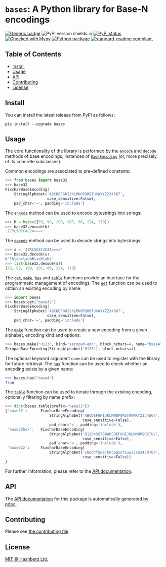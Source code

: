 # `bases`: A Python library for Base-N encodings

[![Generic badge](https://img.shields.io/badge/python-3.7+-green.svg)](https://docs.python.org/3.7/)
![PyPI version shields.io](https://img.shields.io/pypi/v/bases.svg)
[![PyPI status](https://img.shields.io/pypi/status/bases.svg)](https://pypi.python.org/pypi/bases/)
[![Checked with Mypy](http://www.mypy-lang.org/static/mypy_badge.svg)](https://github.com/python/mypy)
[![Python package](https://github.com/hashberg-io/bases/actions/workflows/python-pytest.yml/badge.svg)](https://github.com/hashberg-io/bases/actions/workflows/python-pytest.yml)
[![standard-readme compliant](https://img.shields.io/badge/readme%20style-standard-brightgreen.svg?style=flat-square)](https://github.com/RichardLitt/standard-readme)


## Table of Contents

- [Install](#install)
- [Usage](#usage)
- [API](#api)
- [Contributing](#contributing)
- [License](#license)


## Install

You can install the latest release from PyPI as follows:

```
pip install --upgrade bases
```

## Usage

The core functionality of the library is performed by the [`encode`](https://hashberg-io.github.io/bases/bases/encoding/base.html#bases.encoding.base.BaseEncoding.encode) and [`decode`](https://hashberg-io.github.io/bases/bases/encoding/base.html#bases.encoding.base.BaseEncoding.decode) methods of base encodings, instances of [`BaseEncoding`](https://hashberg-io.github.io/bases/bases/encoding/base.html#bases.encoding.base.BaseEncoding) (or, more precisely, of its concrete subclasses).

Common encodings are associated to pre-defined constants:

```py
>>> from bases import base32
>>> base32
FixcharBaseEncoding(
    StringAlphabet('ABCDEFGHIJKLMNOPQRSTUVWXYZ234567',
                   case_sensitive=False),
    pad_char='=', padding='include')
```

The [`encode`](https://hashberg-io.github.io/bases/bases/encoding/base.html#bases.encoding.base.BaseEncoding.encode) method can be used to encode bytestrings into strings:

```py
>>> b = bytes([70, 98, 190, 187, 66, 224, 178])
>>> base32.encode(b)
'IZRL5O2C4CZA===='
```

The [`decode`](https://hashberg-io.github.io/bases/bases/encoding/base.html#bases.encoding.base.BaseEncoding.decode) method can be used to decode strings into bytestrings:

```py
>>> s = 'IZRL5O2C4CZA===='
>>> base32.decode(s)
b'Fb\xbe\xbbB\xe0\xb2'
>>> list(base32.decode(s))
[70, 98, 190, 187, 66, 224, 178]
```

The [`get`](https://hashberg-io.github.io/bases/bases/encoding/index.html#bases.encoding.get), [`make`](https://hashberg-io.github.io/bases/bases/encoding/index.html#bases.encoding.make), [`has`](https://hashberg-io.github.io/bases/bases/encoding/index.html#bases.encoding.has) and [`table`](https://hashberg-io.github.io/bases/bases/encoding/index.html#bases.encoding.table) functions provide an interface for the programmatic management of encodings.
The [`get`](https://hashberg-io.github.io/bases/bases/encoding/index.html#bases.encoding.get) function can be used to obtain an existing encoding by name:

```py
>>> import bases
>>> bases.get("base32")
FixcharBaseEncoding(
    StringAlphabet('ABCDEFGHIJKLMNOPQRSTUVWXYZ234567',
                   case_sensitive=False),
    pad_char='=', padding='include')
```

The [`make`](https://hashberg-io.github.io/bases/bases/encoding/index.html#bases.encoding.make) function can be used to create a new encoding from a given alphabet, encoding kind and options:

```py
>>> bases.make("0123", kind="zeropad-enc", block_nchars=4, name="base4")
ZeropadBaseEncoding(StringAlphabet('0123'), block_nchars=4)
```

The optional keyword argument `name` can be used to register with the library for future retrieval.
The [`has`](https://hashberg-io.github.io/bases/bases/encoding/index.html#bases.encoding.has) function can be used to check whether an encoding exists by a given name:

```py
>>> bases.has("base4")
True
```

The [`table`](https://hashberg-io.github.io/bases/bases/encoding/index.html#bases.encoding.table) function can be used to iterate through the existing encoding, optionally filtering by name prefix:

```py
>>> dict(bases.table(prefix="base32"))
{'base32':      FixcharBaseEncoding(
                    StringAlphabet('ABCDEFGHIJKLMNOPQRSTUVWXYZ234567',
                                   case_sensitive=False),
                    pad_char='=', padding='include'),
 'base32hex':   FixcharBaseEncoding(
                    StringAlphabet('0123456789ABCDEFGHIJKLMNOPQRSTUV',
                                   case_sensitive=False),
                    pad_char='=', padding='include'),
 'base32z':     FixcharBaseEncoding(
                    StringAlphabet('ybndrfg8ejkmcpqxot1uwisza345h769',
                                   case_sensitive=False))
}
```

For further information, please refer to the [API documentation](https://hashberg-io.github.io/bases/bases/index.html).

## API

The [API documentation](https://hashberg-io.github.io/bases/bases/index.html) for this package is automatically generated by [pdoc](https://pdoc3.github.io/pdoc/).


## Contributing

Please see [the contributing file](./CONTRIBUTING.md).


## License

[MIT © Hashberg Ltd.](LICENSE)
